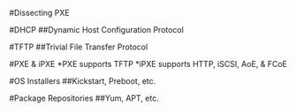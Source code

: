 #Dissecting PXE


#DHCP
##Dynamic Host Configuration Protocol


#TFTP
##Trivial File Transfer Protocol


#PXE & iPXE
*PXE supports TFTP
*iPXE supports HTTP, iSCSI, AoE, & FCoE


#OS Installers
##Kickstart, Preboot, etc.

#Package Repositories
##Yum, APT, etc.